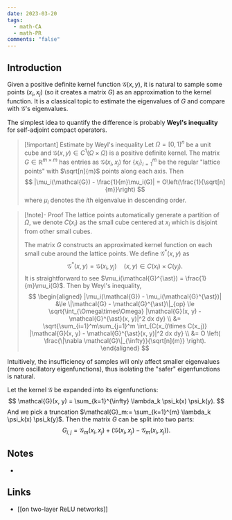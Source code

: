 ```yaml
---
date: 2023-03-20
tags:
  - math-CA
  - math-PR
comments: "false"
---
```

## Introduction

Given a positive definite kernel function $\mathcal{G}(x, y)$, it is natural to sample some points $(x_i, x_j)$ (so it creates a matrix $G$) as an approximation to the kernel function. It is a classical topic to estimate the eigenvalues of $G$ and compare with $\mathcal{G}$'s eigenvalues. 

The simplest idea to quantify the difference is probably **Weyl's inequality** for self-adjoint compact operators.  

>[!important] Estimate by Weyl's inequality 
>Let $\Omega=[0, 1]^n$ be a unit cube and $\mathcal{G}(x, y)\in C^1(\Omega\times \Omega)$ is a positive definite kernel. The matrix $G\in \mathbb{R}^{m\times m}$ has entries as $\mathcal{G}(x_i, x_j)$ for $\{x_i\}_{i=1}^m$ be the regular "lattice points" with $\sqrt[n]{m}$ points along each axis. Then 
>$$
>|\mu_i(\mathcal{G}) - \frac{1}{m}\mu_i(G)| = O\left(\frac{1}{\sqrt[n]{m}}\right)
>$$
>where $\mu_i$ denotes the $i$th eigenvalue in descending order.
>

>[!note]- Proof
> The lattice points automatically generate a partition of $\Omega$, we denote $C(x_i)$ as the small cube centered at $x_i$ which is disjoint from other small cubes. 
> 
> The matrix $G$ constructs an approximated kernel function on each small cube around the lattice points. We define $\mathcal{G}^{\ast}(x, y)$ as
>$$
>\mathcal{G}^{\ast}(x, y) = \mathcal{G}(x_i, y_j)\quad (x, y)\in C(x_i)\times C(y_j).
>$$
>It is straightforward to see $\mu_i(\mathcal{G}^{\ast}) = \frac{1}{m}\mu_i(G)$.  Then by Weyl's inequality, 
>$$
>\begin{aligned}
>|\mu_i(\mathcal{G}) - \mu_i(\mathcal{G}^{\ast})| &\le \|\mathcal{G} - \mathcal{G}^{\ast}\|_{op} \le \sqrt{\int_{\Omega\times\Omega} |\mathcal{G}(x, y) - \mathcal{G}^{\ast}(x, y)|^2 dx dy} \\
>&= \sqrt{\sum_{i=1}^m\sum_{j=1}^m \int_{C(x_i)\times C(x_j)} |\mathcal{G}(x, y) - \mathcal{G}^{\ast}(x, y)|^2 dx dy} \\
>&= O \left( \frac{\|\nabla \mathcal{G}\|_{\infty}}{\sqrt[n]{m}} \right). 
>\end{aligned}
>$$

Intuitively, the insufficiency of samples will only affect smaller eigenvalues (more oscillatory eigenfunctions), thus isolating the "safer" eigenfunctions is natural.

Let the kernel $\mathcal{G}$ be expanded into its eigenfunctions:
$$
\mathcal{G}(x, y) = \sum_{k=1}^{\infty} \lambda_k \psi_k(x) \psi_k(y).
$$
And we pick a truncation $\mathcal{G}_m:= \sum_{k=1}^{m} \lambda_k \psi_k(x) \psi_k(y)$. Then the matrix $G$ can be split into two parts: 
$$
G_{i, j} = \mathcal{G}_m(x_i, x_j) + (\mathcal{G}(x_i, x_j) - \mathcal{G}_m(x_i, x_j)).
$$

## Notes
- 
## Links
- [[on two-layer ReLU networks]]

[^1]: Widom, Harold. "On the eigenvalues of certain Hermitian operators." _Transactions of the American Mathematical Society_ 88.2 (1958): 491-522.
